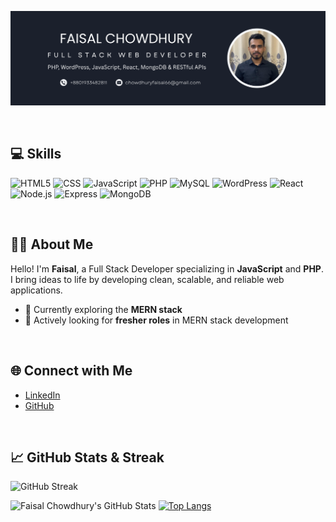 ![banner](https://github.com/faisalchowdhury/faisalchowdhury/blob/main/Profile%20banner.png)

<br/>

## 💻 Skills

![HTML5](https://img.shields.io/badge/HTML5-E34F26?style=for-the-badge&logo=html5&logoColor=white)
![CSS](https://img.shields.io/badge/CSS-1572B6?style=for-the-badge&logo=css&logoColor=white)
![JavaScript](https://img.shields.io/badge/JavaScript-F7DF1E?style=for-the-badge&logo=javascript&logoColor=black)
![PHP](https://img.shields.io/badge/PHP-777BB4?style=for-the-badge&logo=php&logoColor=white)
![MySQL](https://img.shields.io/badge/MySQL-4479A1?style=for-the-badge&logo=mysql&logoColor=white)
![WordPress](https://img.shields.io/badge/WordPress-21759B?style=for-the-badge&logo=wordpress&logoColor=white)
![React](https://img.shields.io/badge/React-20232A?style=for-the-badge&logo=react&logoColor=61DAFB)
![Node.js](https://img.shields.io/badge/Node.js-339933?style=for-the-badge&logo=nodedotjs&logoColor=white)
![Express](https://img.shields.io/badge/Express.js-000000?style=for-the-badge&logo=express&logoColor=white)
![MongoDB](https://img.shields.io/badge/MongoDB-47A248?style=for-the-badge&logo=mongodb&logoColor=white)

<br/>

## 👨‍💻 About Me

Hello! I'm **Faisal**, a Full Stack Developer specializing in **JavaScript** and **PHP**. I bring ideas to life by developing clean, scalable, and reliable web applications.

- 🚀 Currently exploring the **MERN stack**
- 🎯 Actively looking for **fresher roles** in MERN stack development

<br/>

## 🌐 Connect with Me

- [LinkedIn](https://www.linkedin.com/in/faisal-chowdhury-730a051a6/)
- [GitHub](https://github.com/faisalchowdhury)

<br/>

## 📈 GitHub Stats & Streak

![GitHub Streak](https://github-readme-streak-stats.herokuapp.com/?user=faisalchowdhury&theme=dark&hide_border=true)

![Faisal Chowdhury's GitHub Stats](https://github-readme-stats.vercel.app/api?username=faisalchowdhury&show_icons=true&theme=dark) 
[![Top Langs](https://github-readme-stats.vercel.app/api/top-langs/?username=faisalchowdhury&layout=compact&show_icons=true&theme=dark)](https://github.com/anuraghazra/github-readme-stats)

